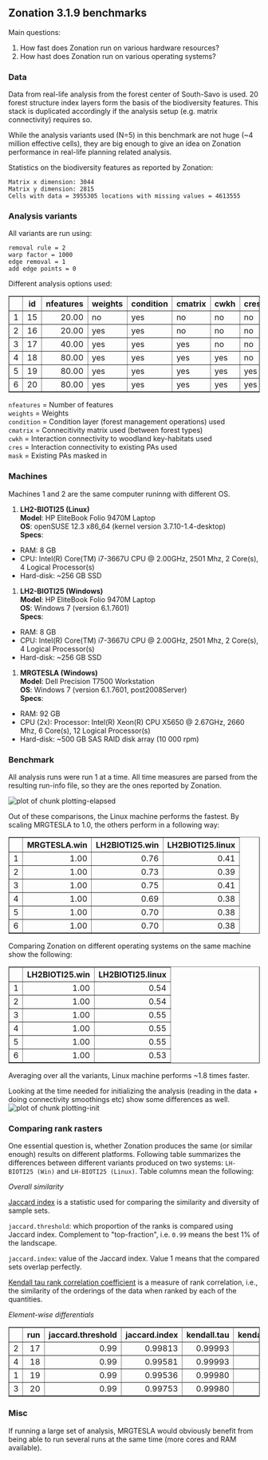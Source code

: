 

## Zonation 3.1.9 benchmarks

Main questions:

1. How fast does Zonation run on various hardware resources?
1. How hast does Zonation run on various operating systems?

### Data

Data from real-life analysis from the forest center of South-Savo is used. 20 
forest structure index layers form the basis of the biodiversity features. This
stack is duplicated accordingly if the analysis setup (e.g. matrix connectivity)
requires so.

While the analysis variants used (N=5) in this benchmark are not huge 
(~4 million effective cells), they are big enough to give an idea on Zonation 
performance in real-life planning related analysis.

Statistics on the biodiversity features as reported by Zonation:

    Matrix x dimension: 3044  
    Matrix y dimension: 2815  
    Cells with data = 3955305 locations with missing values = 4613555  

### Analysis variants

All variants are run using:

    removal rule = 2  
    warp factor = 1000  
    edge removal = 1  
    add edge points = 0   

Different analysis options used:

<!-- html table generated in R 3.0.0 by xtable 1.7-1 package -->
<!-- Sun May 12 17:28:42 2013 -->
<TABLE border=1>
<TR> <TH>  </TH> <TH> id </TH> <TH> nfeatures </TH> <TH> weights </TH> <TH> condition </TH> <TH> cmatrix </TH> <TH> cwkh </TH> <TH> cres </TH> <TH> mask </TH>  </TR>
  <TR> <TD align="right"> 1 </TD> <TD align="right">  15 </TD> <TD align="right"> 20.00 </TD> <TD> no </TD> <TD> yes </TD> <TD> no </TD> <TD> no </TD> <TD> no </TD> <TD> no </TD> </TR>
  <TR> <TD align="right"> 2 </TD> <TD align="right">  16 </TD> <TD align="right"> 20.00 </TD> <TD> yes </TD> <TD> yes </TD> <TD> no </TD> <TD> no </TD> <TD> no </TD> <TD> no </TD> </TR>
  <TR> <TD align="right"> 3 </TD> <TD align="right">  17 </TD> <TD align="right"> 40.00 </TD> <TD> yes </TD> <TD> yes </TD> <TD> yes </TD> <TD> no </TD> <TD> no </TD> <TD> no </TD> </TR>
  <TR> <TD align="right"> 4 </TD> <TD align="right">  18 </TD> <TD align="right"> 80.00 </TD> <TD> yes </TD> <TD> yes </TD> <TD> yes </TD> <TD> yes </TD> <TD> no </TD> <TD> no </TD> </TR>
  <TR> <TD align="right"> 5 </TD> <TD align="right">  19 </TD> <TD align="right"> 80.00 </TD> <TD> yes </TD> <TD> yes </TD> <TD> yes </TD> <TD> yes </TD> <TD> yes </TD> <TD> no </TD> </TR>
  <TR> <TD align="right"> 6 </TD> <TD align="right">  20 </TD> <TD align="right"> 80.00 </TD> <TD> yes </TD> <TD> yes </TD> <TD> yes </TD> <TD> yes </TD> <TD> yes </TD> <TD> yes </TD> </TR>
   </TABLE>


`nfeatures` = Number of features  
`weights` = Weights  
`condition` = Condition layer (forest management operations) used  
`cmatrix` = Connecitivity matrix used (between forest types)  
`cwkh` = Interaction connectivity to woodland key-habitats used  
`cres` = Interaction connectivity to existing PAs used  
`mask` = Existing PAs masked in  

### Machines

Machines 1 and 2 are the same computer runinng with different OS.

1. **LH2-BIOTI25 (Linux)**  
**Model**: HP EliteBook Folio 9470M Laptop  
**OS**: openSUSE 12.3 x86_64 (kernel version 3.7.10-1.4-desktop)  
**Specs**:
  * RAM: 8 GB
  * CPU: Intel(R) Core(TM) i7-3667U CPU @ 2.00GHz, 2501 Mhz, 2 Core(s), 4 Logical Processor(s)
  * Hard-disk: ~256 GB SSD
  
1. **LH2-BIOTI25 (Windows)**  
**Model**: HP EliteBook Folio 9470M Laptop  
**OS**:  Windows 7 (version 6.1.7601)  
**Specs**:
  * RAM: 8 GB
  * CPU: Intel(R) Core(TM) i7-3667U CPU @ 2.00GHz, 2501 Mhz, 2 Core(s), 4 Logical Processor(s)  
  * Hard-disk: ~256 GB SSD  
  
1. **MRGTESLA (Windows)**  
**Model**: Dell Precision T7500 Workstation  
**OS**:  Windows 7 (version 6.1.7601, post2008Server)  
**Specs**:
  * RAM: 92 GB
  * CPU (2x): Processor: Intel(R) Xeon(R) CPU X5650  @ 2.67GHz, 2660 Mhz, 6 Core(s), 12 Logical Processor(s)
  * Hard-disk: ~500 GB SAS RAID disk array (10 000 rpm)

### Benchmark

All analysis runs were run 1 at a time. All time measures are parsed from the
resulting run-info file, so they are the ones reported by Zonation.





![plot of chunk plotting-elapsed](figure/plotting-elapsed.png) 

Out of these comparisons, the Linux machine performs the fastest. By scaling 
MRGTESLA to 1.0, the others perform in a following way:
<!-- html table generated in R 3.0.0 by xtable 1.7-1 package -->
<!-- Sun May 12 17:28:43 2013 -->
<TABLE border=1>
<TR> <TH>  </TH> <TH> MRGTESLA.win </TH> <TH> LH2BIOTI25.win </TH> <TH> LH2BIOTI25.linux </TH>  </TR>
  <TR> <TD align="right"> 1 </TD> <TD align="right"> 1.00 </TD> <TD align="right"> 0.76 </TD> <TD align="right"> 0.41 </TD> </TR>
  <TR> <TD align="right"> 2 </TD> <TD align="right"> 1.00 </TD> <TD align="right"> 0.73 </TD> <TD align="right"> 0.39 </TD> </TR>
  <TR> <TD align="right"> 3 </TD> <TD align="right"> 1.00 </TD> <TD align="right"> 0.75 </TD> <TD align="right"> 0.41 </TD> </TR>
  <TR> <TD align="right"> 4 </TD> <TD align="right"> 1.00 </TD> <TD align="right"> 0.69 </TD> <TD align="right"> 0.38 </TD> </TR>
  <TR> <TD align="right"> 5 </TD> <TD align="right"> 1.00 </TD> <TD align="right"> 0.70 </TD> <TD align="right"> 0.38 </TD> </TR>
  <TR> <TD align="right"> 6 </TD> <TD align="right"> 1.00 </TD> <TD align="right"> 0.70 </TD> <TD align="right"> 0.38 </TD> </TR>
   </TABLE>

Comparing Zonation on different operating systems on the same machine show the
following:
<!-- html table generated in R 3.0.0 by xtable 1.7-1 package -->
<!-- Sun May 12 17:28:43 2013 -->
<TABLE border=1>
<TR> <TH>  </TH> <TH> LH2BIOTI25.win </TH> <TH> LH2BIOTI25.linux </TH>  </TR>
  <TR> <TD align="right"> 1 </TD> <TD align="right"> 1.00 </TD> <TD align="right"> 0.54 </TD> </TR>
  <TR> <TD align="right"> 2 </TD> <TD align="right"> 1.00 </TD> <TD align="right"> 0.54 </TD> </TR>
  <TR> <TD align="right"> 3 </TD> <TD align="right"> 1.00 </TD> <TD align="right"> 0.55 </TD> </TR>
  <TR> <TD align="right"> 4 </TD> <TD align="right"> 1.00 </TD> <TD align="right"> 0.55 </TD> </TR>
  <TR> <TD align="right"> 5 </TD> <TD align="right"> 1.00 </TD> <TD align="right"> 0.55 </TD> </TR>
  <TR> <TD align="right"> 6 </TD> <TD align="right"> 1.00 </TD> <TD align="right"> 0.53 </TD> </TR>
   </TABLE>

Averaging over all the variants, Linux machine performs ~1.8 times faster.

Looking at the time needed for initializing the analysis (reading in the data +
doing connectivity smoothings etc) show some differences as well.
![plot of chunk plotting-init](figure/plotting-init.png) 


### Comparing rank rasters

One essential question is, whether Zonation produces the same (or similar 
enough) results on different platforms. Following table summarizes the 
differences between different variants produced on two systems: 
`LH-BIOTI25 (Win)` and `LH-BIOTI25 (Linux)`. Table columns mean the following:

*Overall similarity*  

[Jaccard index](http://en.wikipedia.org/wiki/Jaccard_index)  is a statistic used for comparing the similarity and diversity of sample sets.

`jaccard.threshold`: which proportion of the ranks is compared using Jaccard 
index. Complement to "top-fraction", i.e. `0.99` means the best 1% of the 
landscape.

`jaccard.index`: value of the Jaccard index. Value 1 means that the compared 
sets overlap perfectly.

[Kendall tau rank correlation coefficient](http://en.wikipedia.org/wiki/Kendall_tau_rank_correlation_coefficient) is a measure of rank correlation, i.e., the similarity of
the orderings of the data when ranked by each of the quantities.

*Element-wise differentials*  



<!-- html table generated in R 3.0.0 by xtable 1.7-1 package -->
<!-- Sun May 12 17:28:43 2013 -->
<TABLE border=1>
<TR> <TH>  </TH> <TH> run </TH> <TH> jaccard.threshold </TH> <TH> jaccard.index </TH> <TH> kendall.tau </TH> <TH> kendall.tau.p </TH> <TH> max </TH> <TH> mean </TH> <TH> min </TH> <TH> std </TH>  </TR>
  <TR> <TD align="right"> 2 </TD> <TD align="right"> 17 </TD> <TD align="right"> 0.99 </TD> <TD align="right"> 0.99813 </TD> <TD align="right"> 0.99993 </TD> <TD align="right"> 0.000 </TD> <TD align="right"> 0.00064 </TD> <TD align="right"> 0.00 </TD> <TD align="right"> -0.00064 </TD> <TD align="right"> 0.00007 </TD> </TR>
  <TR> <TD align="right"> 4 </TD> <TD align="right"> 18 </TD> <TD align="right"> 0.99 </TD> <TD align="right"> 0.99581 </TD> <TD align="right"> 0.99993 </TD> <TD align="right"> 0.000 </TD> <TD align="right"> 0.00050 </TD> <TD align="right"> 0.00 </TD> <TD align="right"> -0.00050 </TD> <TD align="right"> 0.00007 </TD> </TR>
  <TR> <TD align="right"> 1 </TD> <TD align="right"> 19 </TD> <TD align="right"> 0.99 </TD> <TD align="right"> 0.99536 </TD> <TD align="right"> 0.99980 </TD> <TD align="right"> 0.000 </TD> <TD align="right"> 0.13363 </TD> <TD align="right"> 0.00 </TD> <TD align="right"> -0.17557 </TD> <TD align="right"> 0.00092 </TD> </TR>
  <TR> <TD align="right"> 3 </TD> <TD align="right"> 20 </TD> <TD align="right"> 0.99 </TD> <TD align="right"> 0.99753 </TD> <TD align="right"> 0.99980 </TD> <TD align="right"> 0.000 </TD> <TD align="right"> 0.13384 </TD> <TD align="right"> 0.00 </TD> <TD align="right"> -0.17571 </TD> <TD align="right"> 0.00092 </TD> </TR>
   </TABLE>


### Misc

If running a large set of analysis, MRGTESLA would obviously benefit from being
able to run several runs at the same time (more cores and RAM available).
